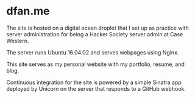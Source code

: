 # dfan.me
The site is hosted on a digital ocean droplet that I set up as practice with server administration for being a Hacker Society server admin at Case Western.

The server runs Ubuntu 16.04.02 and serves webpages using Nginx.

This site serves as my personal website with my portfolio, resume, and blog.

Continuous integration for the site is powered by a simple Sinatra app deployed by Unicorn on the server that responds to a GitHub webhook.
